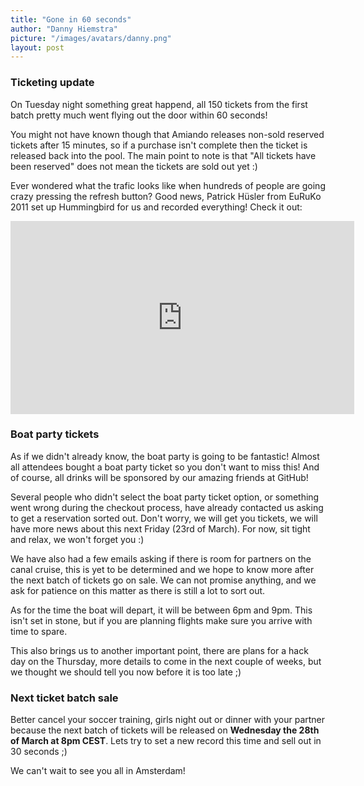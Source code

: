 ```yaml
---
title: "Gone in 60 seconds"
author: "Danny Hiemstra"
picture: "/images/avatars/danny.png"
layout: post
---
```


### Ticketing update
On Tuesday night something great happend, all 150 tickets from the first
batch pretty much went flying out the door within 60 seconds!

You might not have known though that Amiando releases non-sold reserved
tickets after 15 minutes, so if a purchase isn't complete then the
ticket is released back into the pool. The main point to note is that
"All tickets have been reserved" does not mean the tickets are sold out
yet :)

Ever wondered what the trafic looks like when hundreds of people are
going 
crazy pressing the refresh button? Good news, Patrick Hüsler from EuRuKo
2011 
set up Hummingbird for us and recorded everything! Check it out:

<iframe src="http://player.vimeo.com/video/38584196" width="550"
height="309" frameborder="0" webkitAllowFullScreen mozallowfullscreen
allowFullScreen></iframe>

### Boat party tickets
As if we didn't already know, the boat party is going to be fantastic!
Almost all attendees bought a boat party ticket so you don't want to
miss this! And of course, all drinks will be sponsored by our amazing
friends at GitHub!

Several people who didn't select the boat party ticket option, or
something went wrong during the checkout process, have already contacted
us asking to get a reservation sorted out. Don't worry, we will
get you tickets, we will have more news about this next Friday (23rd of
March). For now, sit tight and relax, we won't forget you :)

We have also had a few emails asking if there is room for partners on
the canal cruise, this is yet to be determined and we hope to know more
after the next batch of tickets go on sale. We can not promise anything,
and we ask for patience on this matter as there is still a lot to sort
out.

As for the time the boat will depart, it will be between 6pm and 9pm.
This isn't set in stone, but if you are planning flights make
sure you arrive with time to spare.

This also brings us to another important point, there are plans for a
hack 
day on the Thursday, more details to come in the next couple of weeks,
but
we thought we should tell you now before it is too late ;)

### Next ticket batch sale
Better cancel your soccer training, girls night out or dinner with your
partner because the next batch of tickets will be released on
**Wednesday
the 28th of March at 8pm CEST**. Lets try to set a new record this
time and sell out in 30 seconds ;)

We can't wait to see you all in Amsterdam!
